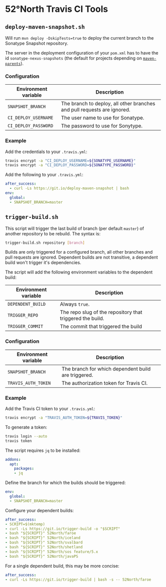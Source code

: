 # 52°North Travis CI Tools

## `deploy-maven-snapshot.sh`

Will run `mvn deploy -DskipTests=true` to deploy the current branch to the Sonatype Snapshot repository.

The server in the deployment configuration of your `pom.xml` has to have the id `sonatype-nexus-snapshots` (the default for projects depending on [`maven-parents`](https://github.com/52North/maven-parents)).

### Configuration

| Environment variable | Description                                                             |
|----------------------|-------------------------------------------------------------------------|
| `SNAPSHOT_BRANCH`    | The branch to deploy, all other branches and pull requests are ignored. |
| `CI_DEPLOY_USERNAME` | The user name to use for Sonatype.                                      |
| `CI_DEPLOY_PASSWORD` | The password to use for Sonytype.                                       |

### Example

Add the credentials to your `.travis.yml`:

```sh
travis encrypt -a "CI_DEPLOY_USERNAME=${SONATYPE_USERNAME}"
travis encrypt -a "CI_DEPLOY_PASSWORD=${SONATYPE_PASSWORD}"
```

Add the following to your `.travis.yml`:

```yaml
after_success:
  - curl -Ls https://git.io/deploy-maven-snapshot | bash
env:
  global:
  - SNAPSHOT_BRANCH=master
```

## `trigger-build.sh`

This script will trigger the last build of branch (per default `master`) of another repository to be rebuild. The syntax is:
```sh
trigger-build.sh repository [branch]
```
Builds are only triggered for a configured branch, all other branches and pull requests are ignored. Dependent builds are not transitive, a dependent build won't trigger it's dependencies.

The script will add the following environment variables to the dependent build:

| Environment variable | Description                                               |
|----------------------|-----------------------------------------------------------|
| `DEPENDENT_BUILD`    | Always `true`.                                            |
| `TRIGGER_REPO`       | The repo slug of the repository that triggered the build. |
| `TRIGGER_COMMIT`     | The commit that triggered the build                       |

### Configuration

| Environment variable | Description                                         |
|----------------------|-----------------------------------------------------|
| `SNAPSHOT_BRANCH`    | The branch for which dependent build are triggered. |
| `TRAVIS_AUTH_TOKEN` | The authorization token for Travis CI.               |

### Example

Add the Travis CI token to your `.travis.yml`:

```sh
travis encrypt -a "TRAVIS_AUTH_TOKEN=${TRAVIS_TOKEN}"
```

To generate a token:
```sh
travis login --auto
travis token
```

The script requires `jq` to be installed:

```yaml
addons:
  apt:
    packages:
    - jq
```

Define the branch for which the builds should be triggered:
```yaml
env:
  global:
  - SNAPSHOT_BRANCH=master
```

Configure your dependent builds:

```yaml
after_success:
- SCRIPT=$(mktemp)
- curl -Ls https://git.io/trigger-build -o "$SCRIPT"
- bash "${SCRIPT}" 52North/faroe
- bash "${SCRIPT}" 52North/iceland
- bash "${SCRIPT}" 52North/svalbard
- bash "${SCRIPT}" 52North/shetland
- bash "${SCRIPT}" 52North/sos feature/5.x
- bash "${SCRIPT}" 52North/javaPS
```

For a single dependent build, this may be more concise:
```yaml
after_success:
- curl -Ls https://git.io/trigger-build | bash -s -- 52North/faroe
```
